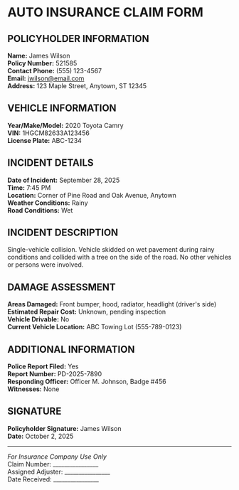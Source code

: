 # AUTO INSURANCE CLAIM FORM

## POLICYHOLDER INFORMATION
**Name:** James Wilson  
**Policy Number:** 521585  
**Contact Phone:** (555) 123-4567  
**Email:** jwilson@email.com  
**Address:** 123 Maple Street, Anytown, ST 12345  

## VEHICLE INFORMATION
**Year/Make/Model:** 2020 Toyota Camry  
**VIN:** 1HGCM82633A123456  
**License Plate:** ABC-1234  

## INCIDENT DETAILS
**Date of Incident:** September 28, 2025  
**Time:** 7:45 PM  
**Location:** Corner of Pine Road and Oak Avenue, Anytown  
**Weather Conditions:** Rainy  
**Road Conditions:** Wet  

## INCIDENT DESCRIPTION
Single-vehicle collision. Vehicle skidded on wet pavement during rainy conditions and collided with a tree on the side of the road. No other vehicles or persons were involved.

## DAMAGE ASSESSMENT
**Areas Damaged:** Front bumper, hood, radiator, headlight (driver's side)  
**Estimated Repair Cost:** Unknown, pending inspection  
**Vehicle Drivable:** No  
**Current Vehicle Location:** ABC Towing Lot (555-789-0123)  

## ADDITIONAL INFORMATION
**Police Report Filed:** Yes  
**Report Number:** PD-2025-7890  
**Responding Officer:** Officer M. Johnson, Badge #456  
**Witnesses:** None  

## SIGNATURE
**Policyholder Signature:** James Wilson  
**Date:** October 2, 2025  

---
*For Insurance Company Use Only*  
Claim Number: ________________  
Assigned Adjuster: ________________  
Date Received: ________________